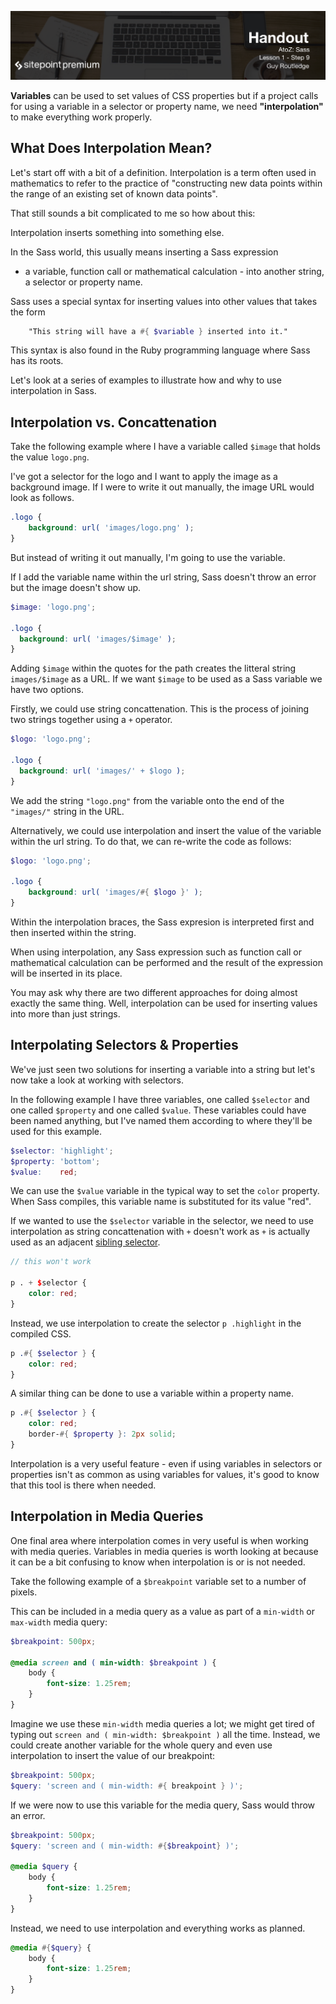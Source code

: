 ![](headings/1.9.png)

**Variables** can be used to set values of CSS properties but if a project
calls for using a variable in a selector or property name, we need
**"interpolation"** to make everything work properly. 

## What Does Interpolation Mean?

Let's start off with a bit of a definition. Interpolation is a term
often used in mathematics to refer to the practice of "constructing new
data points within the range of an existing set of known data points".

That still sounds a bit complicated to me so how about this:

Interpolation inserts something into something else.

In the Sass world, this usually means inserting a Sass expression
- a variable, function call or mathematical calculation - into another
string, a selector or property name.

Sass uses a special syntax for inserting values into other values that
takes the form 

```scss
	"This string will have a #{ $variable } inserted into it."
```

This syntax is also found in the Ruby programming language where Sass
has its roots.

Let's look at a series of examples to illustrate how and why to use
interpolation in Sass.



## Interpolation vs. Concattenation

Take the following example where I have a variable called `$image` that
holds the value `logo.png`.

I've got a selector for the logo and I want to apply the image as
a background image. If I were to write it out manually, the image URL
would look as follows. 

```css
.logo {
	background: url( 'images/logo.png' );
}
```

But instead of writing it out manually, I'm going to use the variable.

If I add the variable name within the url string, Sass doesn't throw an
error but the image doesn't show up.

```scss
$image: 'logo.png';

.logo {
  background: url( 'images/$image' );
}
```

Adding `$image` within the quotes for the path creates the litteral
string `images/$image` as a URL. If we want `$image` to be used as
a Sass variable we have two options.

Firstly, we could use string concattenation. This is the process of
joining two strings together using a `+` operator.

```scss
$logo: 'logo.png';

.logo {
  background: url( 'images/' + $logo );
}
```

We add the string `"logo.png"` from the variable onto the end of the
`"images/"` string in the URL.

Alternatively, we could use interpolation and insert the value of the
variable within the url string. To do that, we can re-write the code as
follows:

```scss
$logo: 'logo.png';

.logo {
	background: url( 'images/#{ $logo }' );
}
```

Within the interpolation braces, the Sass expresion is interpreted first
and then inserted within the string. 

When using interpolation, any Sass expression such as function call or
mathematical calculation can be performed and the result of the
expression will be inserted in its place.

You may ask why there are two different approaches for doing almost
exactly the same thing. Well, interpolation can be used for inserting
values into more than just strings.




## Interpolating Selectors & Properties

We've just seen two solutions for inserting a variable into a string but
let's now take a look at working with selectors.

In the following example I have three variables, one called `$selector`
and one called `$property` and one called `$value`. These variables
could have been named anything, but I've named them according to where
they'll be used for this example.

```scss
$selector: 'highlight';
$property: 'bottom';
$value:    red;
```

We can use the `$value` variable in the typical way to set the `color`
property. When Sass compiles, this variable name is substituted for its
value "red".

If we wanted to use the `$selector` variable in the selector, we need to
use interpolation as string concattenation with `+` doesn't work as `+`
is actually used as an adjacent [sibling selector](http://www.atozcss.com/g).

```scss
// this won't work

p . + $selector {
	color: red;
}
```

Instead, we use interpolation to create the selector `p .highlight` in
the compiled CSS.

```scss
p .#{ $selector } {
	color: red;
}
```

A similar thing can be done to use a variable within a property name.

```scss
p .#{ $selector } {
	color: red;
	border-#{ $property }: 2px solid;
}
```

Interpolation is a very useful feature - even if using variables in
selectors or properties isn't as common as using variables for values,
it's good to know that this tool is there when needed.




## Interpolation in Media Queries

One final area where interpolation comes in very useful is when working
with media queries. Variables in media queries is worth looking at
because it can be a bit confusing to know when interpolation is or is
not needed.

Take the following example of a `$breakpoint` variable set to a number
of pixels.

This can be included in a media query as a value as part of
a `min-width` or `max-width` media query:

```scss
$breakpoint: 500px;

@media screen and ( min-width: $breakpoint ) {
	body {
		font-size: 1.25rem;
	}
}
```

Imagine we use these `min-width` media queries a lot; we might get tired
of typing out `screen and ( min-width: $breakpoint )` all the time.
Instead, we could create another variable for the whole query and even
use interpolation to insert the value of our breakpoint:

```scss
$breakpoint: 500px;
$query: 'screen and ( min-width: #{ breakpoint } )';
```

If we were now to use this variable for the media query, Sass would
throw an error. 

```scss
$breakpoint: 500px;
$query: 'screen and ( min-width: #{$breakpoint} )'; 

@media $query {
	body {
		font-size: 1.25rem;
	}
}
```

Instead, we need to use interpolation and everything works as planned.

```scss
@media #{$query} {
	body {
		font-size: 1.25rem;
	}
}
```
